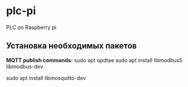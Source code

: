 # plc-pi
PLC on Raspberry pi

## Установка необходимых пакетов

**MQTT publish commands:**
  sudo apt updtae
  sudo apt install libmodbus5 libmodbus-dev
  
  sudo apt install libmosquitto-dev
  

